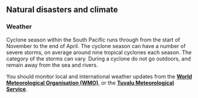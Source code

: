 ## Natural disasters and climate

### **Weather**

Cyclone season within the South Pacific runs through from the start of November to the end of April. The cyclone season can have a number of severe storms, on average around nine tropical cyclones each season. The category of the storms can vary. During a cyclone do not go outdoors, and remain away from the sea and rivers.

You should monitor local and international weather updates from the [**World Meteorological Organisation (WMO)**](http://severe.worldweather.org/), or the [**Tuvalu Meteorological Service**](http://informet.net/tuvmet/).